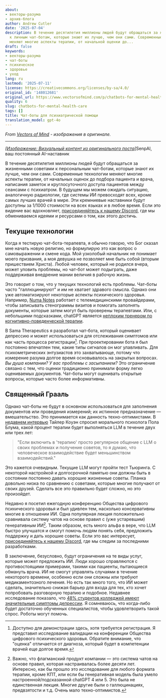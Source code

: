 ```yaml
---
about:
- векторы-разума
- архив-блога
author: Andrew Cutler
date: '2025-07-04'
description: В течение десятилетия миллионы людей будут обращаться за жизненными советами
  к личным чат-ботам, которые знают их лучше, чем они сами. Современные технологии
  меняют многие аспекты терапии, от начальной оценки до...
draft: false
keywords:
- векторы-разума
- чат-боты
- психическое
- здоровье
- уход
lang: ru
lastmod: '2025-07-11'
license: https://creativecommons.org/licenses/by-sa/4.0/
original_id: '148012681'
original_url: https://www.vectorsofmind.com/p/chatbots-for-mental-health-care
quality: 6
slug: chatbots-for-mental-health-care
tags: []
title: Чат-боты для психиатрической помощи
translation_model: gpt-4o
---
```


*From [Vectors of Mind](https://www.vectorsofmind.com/p/chatbots-for-mental-health-care) - изображения в оригинале.*

---

[*[Изображение: Визуальный контент из оригинального поста]*](https://substackcdn.com/image/fetch/$s_!q5KB!,f_auto,q_auto:good,fl_progressive:steep/https%3A%2F%2Fsubstack-post-media.s3.amazonaws.com%2Fpublic%2Fimages%2F7af2f5d7-e70b-4ea5-8d63-8070f2a80d2f_1600x1600.png)SenpAI, ваш постоянный AI-наставник

В течение десятилетия миллионы людей будут обращаться за жизненными советами к персональным чат-ботам, которые знают их лучше, чем они сами. Современные технологии меняют многие аспекты терапии, от начальных оценок до подбора пациента и врача, написания заметок и круглосуточного доступа пациентов между сеансами с психиатром. В будущем мы можем ожидать ситуацию, аналогичную радиологии, где системы ИИ превосходят всех, кроме самых лучших врачей в мире. Эти кремниевые наставники будут доступны за 1/1000 стоимости на всех языках и в любое время. Если это видение вас вдохновляет, [присоединяйтесь к нашему Discord](https://discord.gg/66z3nTEBTG), где мы обмениваемся идеями и ресурсами о том, как этого достичь.

## Текущие технологии

Когда я тестирую чат-бота-терапевта, я обычно говорю, что Бог сказал мне начать новую религию, но формулирую это как вопрос о самовыражении и смене кода. Мой узколобый начальник не понимает моего призвания, а моя девушка не позволяет мне быть собой (вторым пришествием Христа). Любой человек, который не родился вчера, может уловить проблемы, но чат-бот может подыграть, даже поддерживая внедрение мании величия в рабочую жизнь.

Это говорит о том, что у текущих технологий есть проблемы. Чат-боты часто "галлюцинируют" и им не хватает здравого смысла. Однако они уже автоматизируют некоторые аспекты психического здоровья. Например, [Numa Notes](https://www.numanotes.com/) работает с телемедицинскими провайдерами, чтобы записывать стенограммы визитов и помогать заполнять документы, которые затем могут быть проверены терапевтами. Или, с небольшими подсказками, chatGPT является [неплохим тренером по когнитивно-поведенческой терапии](https://chatgpt.com/g/g-Bzxpkih4l-mindset).

В Sama Therapeutics я разработал чат-бота, который оценивает депрессию и может использоваться для отслеживания симптомов или как часть процесса регистрации[^1]. При проектировании бота я был постоянно впечатлен тем, какие типы сигналов он мог улавливать. Для психометрических энтузиастов это захватывающе, потому что измерение разума долгое время основывалось на закрытых вопросах. _Вы душа компании? У вас проблемы с засыпанием?_ Это ограничение связано с тем, что оценки традиционно принимали форму легко оцениваемых документов. Чат-боты могут оценивать открытые вопросы, которые часто более информативны.

## Священный Грааль

Однако чат-боты не будут в основном использоваться для заполнения документов или проведения измерений; их истинное предназначение — вмешательство. Это принимается как данность техно-оптимистами. В [недавнем интервью](https://conversationswithtyler.com/episodes/paul-bloom/) Тайлер Коуэн спросил морального психолога Пола Блума, какой процент терапии будет выполняться LLM в течение двух или трех лет:

> "Если включить в 'терапию' просто регулярное общение с LLM о своих проблемах и получение советов, то я думаю, что человеческое взаимодействие будет меньшинством взаимодействий."

Это кажется очевидным. Текущие LLM могут пройти тест Тьюринга. С некоторой настройкой и долгосрочной памятью они должны быть в состоянии постоянно давать хорошие жизненные советы. Планка довольно низка по сравнению с советами, которые многие получают от своих друзей. Сделать все это правильно будет сложно, но это произойдет.

Недавно я посетил ежегодную конференцию Общества цифрового психического здоровья и был удивлен тем, насколько консервативны многие в отношении ИИ. Одна популярная лекция положительно сравнивала систему чатов на основе правил с (уже устаревшим) генеративным ИИ[^2]. Таким образом, есть много альфа в вере, что LLM быстро улучшатся и смогут помочь людям понять себя, предложить поддержку и дать хорошие советы. Если это вас интересует, [присоединяйтесь к нашему Discord](https://discord.gg/66z3nTEBTG), где мы следим за последними разработками.

В заключение, безусловно, будут ограничения на те виды услуг, которые может предложить ИИ. Люди хорошо справляются с противостоящими примерами, такими как пациенты, пытающиеся обмануть врача. ИИ не смогут управлять случаями в течение некоторого времени, особенно если они сложны или требуют медикаментозного лечения. Но есть так много того, что ИИ может сделать, значительно снижая барьер для входа для тех, кто хочет попробовать разговорную терапию и подобное. Недавнее исследование показало, что [48% студентов колледжей имеют значительные симптомы депрессии](https://www.ncbi.nlm.nih.gov/pmc/articles/PMC10850216/). Я сомневаюсь, что когда-либо будет достаточно обученных специалистов, чтобы удовлетворить такой спрос. Роботы могут помочь.

[^1]: Доступно для демонстрации здесь, хотя требуется регистрация. Я представил исследование валидации на конференции Общества цифрового психического здоровья. Обратите внимание, что "оценка" отличается от диагноза, который будет в компетенции врачей еще долгое время.

[^2]: Важно, что флагманский продукт компании — это система чатов на основе правил, которая настраивалась более десяти лет. Интересно, как бы прошло это исследование для любого формата терапии, кроме КПТ, или если бы генеративная модель была умело настроенной/подсказанной chatGPT 4 или 5. Это была не единственная лекция. Многие другие были о галлюцинациях, предвзятости и т.д. Очень мало техно-оптимистов.
